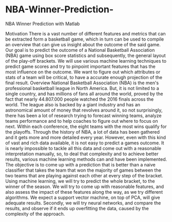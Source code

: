 # NBA-Winner-Prediction-
NBA Winner Prediction with Matlab

Motivation
There is a vast number of different features and metrics that can be extracted form a basketball game, which in turn can be used to compile an overview that can give us insight about the outcome of the said game. Our goal is to predict the outcome of a National Basketball Association (NBA) game using box score statistics and subsequently, the general layout of the play-off brackets. We will use various machine learning techniques to predict game scores and try to pinpoint important features that has the most influence on the outcome. We want to figure out which attributes or stats of a team will be critical, to have a accurate enough projection of the final result.
Overview
National Basketball Association (NBA) is the men's professional basketball league in North America. But, it is not limited to a single country, and has millions of fans all around the world, proved by the fact that nearly 44.807.000 people watched the 2016 finals across the world. The league also is backed by a giant industry and has an astronomical amount of money that revolves around it, so not surprisingly, there has been a lot of research trying to forecast winning teams, analyze teams performance and to help coaches to figure out where to focus on next.
Within each conference, the eight teams with the most wins qualify for the playoffs. Through the history of NBA, a lot of data has been gathered and it gets more and more detailed every year. However, even with this kind of vast and rich data available, it is not easy to predict a games outcome. It is nearly impossible to tackle all this data and come out with a reasonable interpretation manually, so, to deal that complexity and to achieve better results, various machine learning methods can and have been implemented.
The objective is to come up with a prediction that is better than a naive classifier that takes the team that won the majority of games between the two teams that are playing against each other at every step of the bracket. Using machine learning, we will try to predict the whole bracket, to the winner of the season. We will try to come up with reasonable features, and also assess the impact of these features along the way, as we try different algorithms. We expect a support vector machine, on top of PCA, will give adequate results. Secondly, we will try neural networks, and compare the results, and observe if it ends up overfitting the data, caused by the complexity of the approach.
